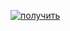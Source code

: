 <a href="https://japan-surplus.com/1556"><img src="https://sun9-73.userapi.com/OPoGuwRgVILceqn2x-PrKfXqdxE_zy1qmw6ZgQ/S5m1OUt7XBo.jpg" alt="получить">
